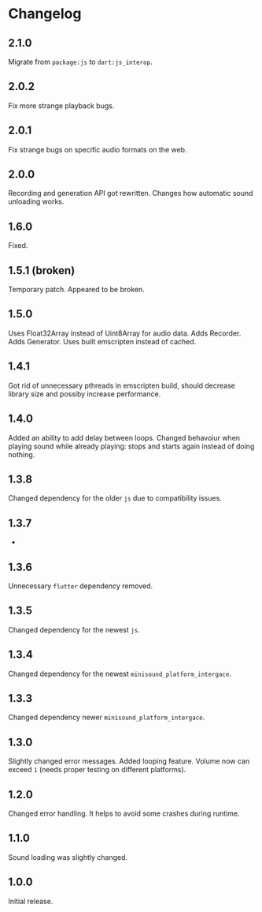 # Changelog

## 2.1.0

Migrate from `package:js` to `dart:js_interop`.

## 2.0.2

Fix more strange playback bugs.

## 2.0.1

Fix strange bugs on specific audio formats on the web.

## 2.0.0

Recording and generation API got rewritten.
Changes how automatic sound unloading works.

## 1.6.0 

Fixed.

## 1.5.1 (broken)

Temporary patch.
Appeared to be broken.

## 1.5.0

Uses Float32Array instead of Uint8Array for audio data.
Adds Recorder.
Adds Generator.
Uses built emscripten instead of cached.

## 1.4.1

Got rid of unnecessary pthreads in emscripten build, should decrease library size and possiby increase performance.

## 1.4.0

Added an ability to add delay between loops.
Changed behavoiur when playing sound while already playing: stops and starts again instead of doing nothing.

## 1.3.8

Changed dependency for the older `js` due to compatibility issues.

## 1.3.7

-

## 1.3.6

Unnecessary `flutter` dependency removed.

## 1.3.5

Changed dependency for the newest `js`.

## 1.3.4

Changed dependency for the newest `minisound_platform_intergace`.

## 1.3.3

Changed dependency newer `minisound_platform_intergace`.

## 1.3.0

Slightly changed error messages.
Added looping feature.
Volume now can exceed `1` (needs proper testing on different platforms).

## 1.2.0

Changed error handling. It helps to avoid some crashes during runtime.

## 1.1.0

Sound loading was slightly changed.

## 1.0.0

Initial release.
